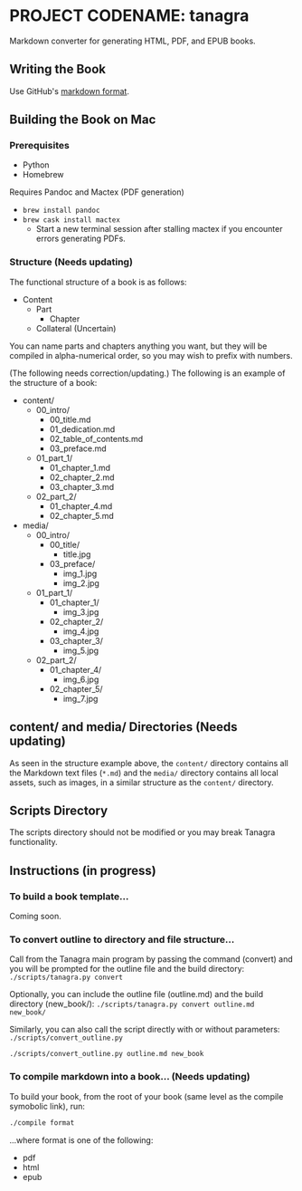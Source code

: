 # PROJECT CODENAME: tanagra
Markdown converter for generating HTML, PDF, and EPUB books.

## Writing the Book
Use GitHub's [markdown format](https://guides.github.com/features/mastering-markdown/).

## Building the Book on Mac
### Prerequisites
- Python
- Homebrew

Requires Pandoc and Mactex (PDF generation)
- `brew install pandoc`
- `brew cask install mactex`
  - Start a new terminal session after stalling mactex if you encounter errors generating PDFs.

### Structure (Needs updating)
The functional structure of a book is as follows:
- Content
  - Part
    - Chapter
  - Collateral (Uncertain)

You can name parts and chapters anything you want, but they will be compiled in alpha-numerical order, so you may wish to prefix with numbers.

(The following needs correction/updating.)
The following is an example of the structure of a book:
- content/
  - 00_intro/
    - 00_title.md
    - 01_dedication.md
    - 02_table_of_contents.md
    - 03_preface.md
  - 01_part_1/
    - 01_chapter_1.md
    - 02_chapter_2.md
    - 03_chapter_3.md
  - 02_part_2/
    - 01_chapter_4.md
    - 02_chapter_5.md
- media/
  - 00_intro/
    - 00_title/
      - title.jpg
    - 03_preface/
      - img_1.jpg
      - img_2.jpg
  - 01_part_1/
    - 01_chapter_1/
      - img_3.jpg
    - 02_chapter_2/
      - img_4.jpg
    - 03_chapter_3/
      - img_5.jpg
  - 02_part_2/
    - 01_chapter_4/
      - img_6.jpg
    - 02_chapter_5/
      - img_7.jpg

## content/ and media/ Directories (Needs updating)
As seen in the structure example above, the `content/` directory contains all the Markdown text files (`*.md`) and the `media/` directory contains all local assets, such as images, in a similar structure as the `content/` directory.


## Scripts Directory
The scripts directory should not be modified or you may break Tanagra functionality.


## Instructions (in progress)
### To build a book template...
Coming soon.

### To convert outline to directory and file structure...
Call from the Tanagra main program by passing the command (convert) and you will be prompted for the outline file and the build directory:
`./scripts/tanagra.py convert`

Optionally, you can include the outline file (outline.md) and the build directory (new_book/):
`./scripts/tanagra.py convert outline.md new_book/`


Similarly, you can also call the script directly with or without parameters:
`./scripts/convert_outline.py`

`./scripts/convert_outline.py outline.md new_book`

### To compile markdown into a book... (Needs updating)
To build your book, from the root of your book (same level as the compile symobolic link), run:
```bash
./compile format
```

...where format is one of the following:
- pdf
- html
- epub
